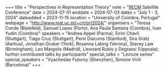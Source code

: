 +++
title = "Perspectives in Representation Theory"
note = "<a href=https://www.ecm2024sevilla.com/>9ECM</a> Satellite Conference"
date = 2024-07-01
enddate = 2024-07-03
dates = "July 1 - 3, 2024"
dateadded = 2023-11-15
location = "University of Coimbra, Portugal"
webpage = "http://www.mat.uc.pt/~crt/prt2024/"
organisers = "Teresa Conde (Bielefeld), Samuel Lopes (Porto), Ana Paula Santana (Coimbra), Ivan Yudin (Coimbra)"
speakers = "Andrea Appel (Parma), Eirini Chavli (Stuttgart), Tiago Cruz (Stuttgart), Persi Diaconis (Stanford), Sira Gratz (Aarhus), Jonathan Gruber (York), Rosanna Laking (Verona), Stacey Law (Birmingham), Leo Margolis (Madrid), Lleonard Rubio y Degrassi (Uppsala); further contributed talks by participants"
special_talks = "Lecture series"
special_speakers = "Vyacheslav Futorny (Shenzhen), Simone Virili (Barcelona)"
+++
